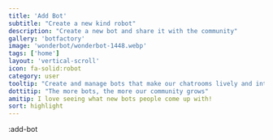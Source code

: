 ```yaml
---
title: 'Add Bot'
subtitle: "Create a new kind robot"
description: "Create a new bot and share it with the community"
gallery: 'botfactory'
image: 'wonderbot/wonderbot-1448.webp'
tags: ['home']
layout: 'vertical-scroll'
icon: fa-solid:robot
category: user
tooltip: "Create and manage bots that make our chatrooms lively and interactive."
dottitip: "The more bots, the more our community grows"
amitip: I love seeing what new bots people come up with!
sort: highlight
---
```


:add-bot
